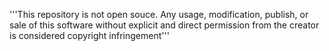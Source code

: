 '''This repository is not open souce. Any usage, modification, publish, or sale of this software without explicit and direct permission from the creator is considered copyright infringement'''
